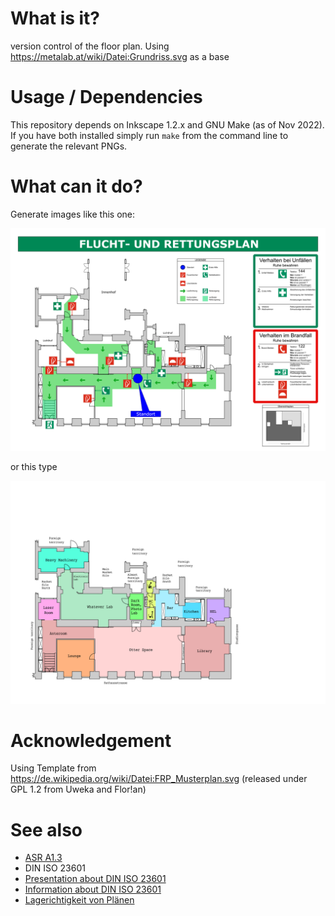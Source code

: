 # What is it?
version control of the floor plan. Using https://metalab.at/wiki/Datei:Grundriss.svg as a base

# Usage / Dependencies

This repository depends on Inkscape 1.2.x and GNU Make (as of Nov 2022). If you have both installed simply run `make` from the command line to generate
the relevant PNGs.

# What can it do?

Generate images like this one:

![Flucht- und Rettungsplan](export/rettungsplan.png)

or this type

![Metalab Overview](export/floorplan.png)


# Acknowledgement
Using Template from https://de.wikipedia.org/wiki/Datei:FRP_Musterplan.svg (released under GPL 1.2 from Uweka and Flor!an)

# See also

* [ASR A1.3](http://www.baua.de/de/Themen-von-A-Z/Arbeitsstaetten/ASR/pdf/ASR-A1-3.pdf?__blob=publicationFile)
* DIN ISO 23601
* [Presentation about DIN ISO 23601](http://www.baua.de/de/Themen-von-A-Z/Arbeitsstaetten/Tagungen/pdf/Vortrag-Sicherheitskennzeichnung-2014-05.pdf?__blob=publicationFile&v=3)
* [Information about DIN ISO 23601](http://www.bfb-ringwald.de/fileadmin/user_upload/Downloads/bfb-ringwald-artikel-neue-DIN-ISO-23601_Flucht-und-Rettungsplaene.pdf)
* [Lagerichtigkeit von Plänen](http://www.asd-sonntag.de/Flucht-%20und%20Rettungsplan%20-%20lagerichtig%20dargestellt.pdf)
